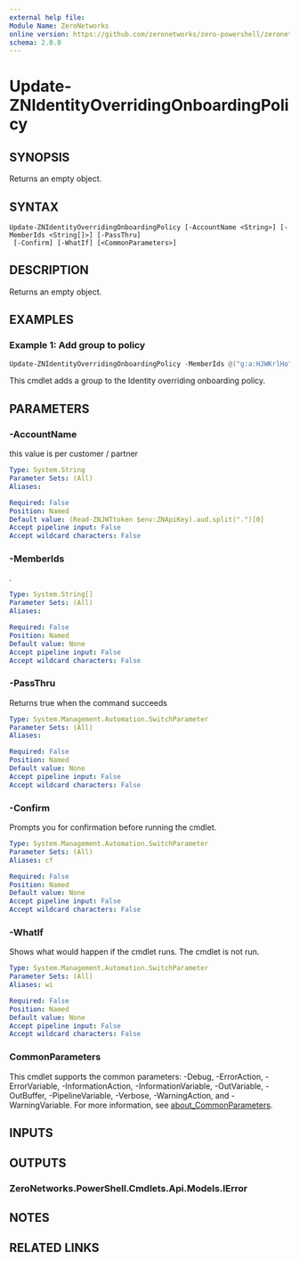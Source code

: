 ```yaml
---
external help file:
Module Name: ZeroNetworks
online version: https://github.com/zeronetworks/zero-powershell/zeronetworks/update-znidentityoverridingonboardingpolicy
schema: 2.0.0
---
```


# Update-ZNIdentityOverridingOnboardingPolicy

## SYNOPSIS
Returns an empty object.

## SYNTAX

```
Update-ZNIdentityOverridingOnboardingPolicy [-AccountName <String>] [-MemberIds <String[]>] [-PassThru]
 [-Confirm] [-WhatIf] [<CommonParameters>]
```

## DESCRIPTION
Returns an empty object.

## EXAMPLES

### Example 1: Add group to policy
```powershell
Update-ZNIdentityOverridingOnboardingPolicy -MemberIds @("g:a:HJWKrlHo")
```

This cmdlet adds a group to the Identity overriding onboarding policy.

## PARAMETERS

### -AccountName
this value is per customer / partner

```yaml
Type: System.String
Parameter Sets: (All)
Aliases:

Required: False
Position: Named
Default value: (Read-ZNJWTtoken $env:ZNApiKey).aud.split(".")[0]
Accept pipeline input: False
Accept wildcard characters: False
```

### -MemberIds
.

```yaml
Type: System.String[]
Parameter Sets: (All)
Aliases:

Required: False
Position: Named
Default value: None
Accept pipeline input: False
Accept wildcard characters: False
```

### -PassThru
Returns true when the command succeeds

```yaml
Type: System.Management.Automation.SwitchParameter
Parameter Sets: (All)
Aliases:

Required: False
Position: Named
Default value: None
Accept pipeline input: False
Accept wildcard characters: False
```

### -Confirm
Prompts you for confirmation before running the cmdlet.

```yaml
Type: System.Management.Automation.SwitchParameter
Parameter Sets: (All)
Aliases: cf

Required: False
Position: Named
Default value: None
Accept pipeline input: False
Accept wildcard characters: False
```

### -WhatIf
Shows what would happen if the cmdlet runs.
The cmdlet is not run.

```yaml
Type: System.Management.Automation.SwitchParameter
Parameter Sets: (All)
Aliases: wi

Required: False
Position: Named
Default value: None
Accept pipeline input: False
Accept wildcard characters: False
```

### CommonParameters
This cmdlet supports the common parameters: -Debug, -ErrorAction, -ErrorVariable, -InformationAction, -InformationVariable, -OutVariable, -OutBuffer, -PipelineVariable, -Verbose, -WarningAction, and -WarningVariable. For more information, see [about_CommonParameters](http://go.microsoft.com/fwlink/?LinkID=113216).

## INPUTS

## OUTPUTS

### ZeroNetworks.PowerShell.Cmdlets.Api.Models.IError

## NOTES

## RELATED LINKS


